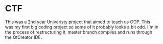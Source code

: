 # CTF
This was a 2nd year Univeristy project that aimed to teach us OOP.
This was my first big coding project so some of it probably looks a bit odd.
I'm in the process of restructuring it, master branch compiles and runs through the QtCreator IDE.
